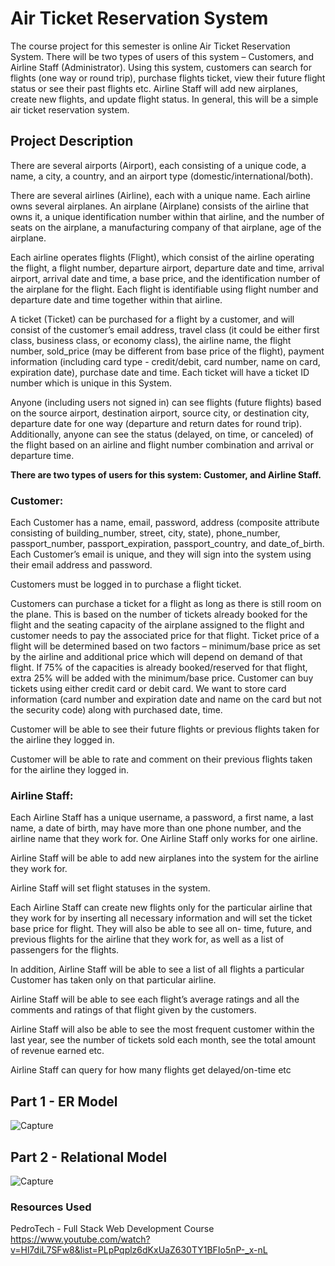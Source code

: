 # Air Ticket Reservation System
The course project for this semester is online Air Ticket Reservation System. There will be two types of  users of this system – Customers, and Airline Staff (Administrator). Using this system, customers can  search for flights (one way or round trip), purchase flights ticket, view their future flight status or see  their past flights etc. Airline Staff will add new airplanes, create new flights, and update flight status. In  general, this will be a simple air ticket reservation system.

## Project Description
There are several airports (Airport), each consisting of a unique code, a name, a city, a country, and an
airport type (domestic/international/both).

There are several airlines (Airline), each with a unique name. Each airline owns several airplanes. An 
airplane (Airplane) consists of the airline that owns it, a unique identification number within that airline, and the number of seats on the airplane, a manufacturing company of that airplane, age of the airplane.

Each airline operates flights (Flight), which consist of the airline operating the flight, a flight number, 
departure airport, departure date and time, arrival airport, arrival date and time, a base price, and the 
identification number of the airplane for the flight. Each flight is identifiable using flight number and 
departure date and time together within that airline.

A ticket (Ticket) can be purchased for a flight by a customer, and will consist of the customer’s email 
address, travel class (it could be either first class, business class, or economy class), the airline name, the 
flight number, sold_price (may be different from base price of the flight), payment information 
(including card type - credit/debit, card number, name on card, expiration date), purchase date and 
time. Each ticket will have a ticket ID number which is unique in this System.

Anyone (including users not signed in) can see flights (future flights) based on the source airport, 
destination airport, source city, or destination city, departure date for one way (departure and return
dates for round trip). Additionally, anyone can see the status (delayed, on time, or canceled) of the
flight based on an airline and flight number combination and arrival or departure time.


**There are two types of users for this system: Customer, and Airline Staff.**
### Customer:
Each Customer has a name, email, password, address (composite attribute consisting of 
building_number, street, city, state), phone_number, passport_number, passport_expiration, 
passport_country, and date_of_birth. Each Customer’s email is unique, and they will sign into the 
system using their email address and password.

Customers must be logged in to purchase a flight ticket.

Customers can purchase a ticket for a flight as long as there is still room on the plane. This is based on 
the number of tickets already booked for the flight and the seating capacity of the airplane assigned to 
the flight and customer needs to pay the associated price for that flight. Ticket price of a flight will be 
determined based on two factors – minimum/base price as set by the airline and additional price which 
will depend on demand of that flight. If 75% of the capacities is already booked/reserved for that flight, 
extra 25% will be added with the minimum/base price. Customer can buy tickets using either credit card 
or debit card. We want to store card information (card number and expiration date and name on the 
card but not the security code) along with purchased date, time. 

Customer will be able to see their future flights or previous flights taken for the airline they logged in.

Customer will be able to rate and comment on their previous flights taken for the airline they logged in.

### Airline Staff:
Each Airline Staff has a unique username, a password, a first name, a last name, a date of birth, may 
have more than one phone number, and the airline name that they work for. One Airline Staff only
works for one airline.

Airline Staff will be able to add new airplanes into the system for the airline they work for.

Airline Staff will set flight statuses in the system. 

Each Airline Staff can create new flights only for the particular airline that they work for by inserting all 
necessary information and will set the ticket base price for flight. They will also be able to see all on-
time, future, and previous flights for the airline that they work for, as well as a list of passengers for the flights.

In addition, Airline Staff will be able to see a list of all flights a particular Customer has taken only on that particular airline.

Airline Staff will be able to see each flight’s average ratings and all the comments and ratings of that 
flight given by the customers.

Airline Staff will also be able to see the most frequent customer within the last year, see the number of 
tickets sold each month, see the total amount of revenue earned etc.

Airline Staff can query for how many flights get delayed/on-time etc

## Part 1 - ER Model
![Capture](https://user-images.githubusercontent.com/67334348/164604590-37eedc47-92fd-4b33-890b-16ae3f63da75.PNG)

## Part 2 - Relational Model
![Capture](https://user-images.githubusercontent.com/67334348/164604718-f7c19cf4-7b74-4275-a035-756d534af7a3.PNG)

### Resources Used
PedroTech - Full Stack Web Development Course
https://www.youtube.com/watch?v=Hl7diL7SFw8&list=PLpPqplz6dKxUaZ630TY1BFIo5nP-_x-nL
